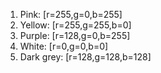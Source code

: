 1. Pink: [r=255,g=0,b=255]
2. Yellow: [r=255,g=255,b=0]
3. Purple: [r=128,g=0,b=255]
4. White: [r=0,g=0,b=0]
5. Dark grey: [r=128,g=128,b=128]